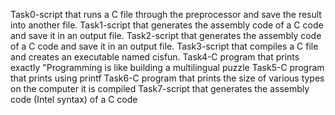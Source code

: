 Task0-script that runs a C file through the preprocessor and save the result into another file.
Task1-script that generates the assembly code of a C code and save it in an output file.
Task2-script that generates the assembly code of a C code and save it in an output file.
Task3-script that compiles a C file and creates an executable named cisfun.
Task4-C program that prints exactly "Programming is like building a multilingual puzzle
Task5-C program that prints using printf
Task6-C program that prints the size of various types on the computer it is compiled 
Task7-script that generates the assembly code (Intel syntax) of a C code 